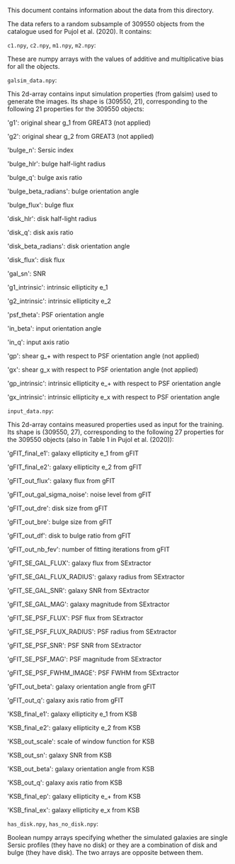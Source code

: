 This document contains information about the data from this directory.

The data refers to a random subsample of 309550 objects from the catalogue used
for Pujol et al. (2020). It contains:

`c1.npy`, `c2.npy`, `m1.npy`, `m2.npy`:

These are numpy arrays with the values of additive and multiplicative bias for
all the objects.

`galsim_data.npy`:

This 2d-array contains input simulation properties (from galsim) used to
generate the images. Its shape is (309550, 21), corresponding to the following
21 properties for the 309550 objects:

'g1': original shear g_1 from GREAT3 (not applied)

'g2': original shear g_2 from GREAT3 (not applied)

'bulge_n': Sersic index

'bulge_hlr': bulge half-light radius

'bulge_q': bulge axis ratio

'bulge_beta_radians': bulge orientation angle

'bulge_flux': bulge flux

'disk_hlr': disk half-light radius

'disk_q': disk axis ratio

'disk_beta_radians': disk orientation angle

'disk_flux': disk flux

'gal_sn': SNR

'g1_intrinsic': intrinsic ellipticity e_1

'g2_intrinsic': intrinsic ellipticity e_2

'psf_theta': PSF orientation angle

'in_beta': input orientation angle

'in_q': input axis ratio


'gp': shear g_+ with respect to PSF orientation angle (not applied)

'gx': shear g_x with respect to PSF orientation angle (not applied)

'gp_intrinsic': intrinsic ellipticity e_+ with respect to PSF orientation angle

'gx_intrinsic': intrinsic ellipticity e_x with respect to PSF orientation angle

`input_data.npy`:

This 2d-array contains measured properties used as input for the training.
Its shape is (309550, 27), corresponding to the following 27 properties
for the 309550 objects (also in Table 1 in Pujol et al. (2020)):

'gFIT_final_e1': galaxy ellipticity e_1 from gFIT

'gFIT_final_e2': galaxy ellipticity e_2 from gFIT

'gFIT_out_flux': galaxy flux from gFIT

'gFIT_out_gal_sigma_noise': noise level from gFIT

'gFIT_out_dre': disk size from gFIT

'gFIT_out_bre': bulge size from gFIT

'gFIT_out_df': disk to bulge ratio from gFIT

'gFIT_out_nb_fev': number of fitting iterations from gFIT

'gFIT_SE_GAL_FLUX': galaxy flux from SExtractor

'gFIT_SE_GAL_FLUX_RADIUS': galaxy radius from SExtractor

'gFIT_SE_GAL_SNR': galaxy SNR from SExtractor

'gFIT_SE_GAL_MAG': galaxy magnitude from SExtractor

'gFIT_SE_PSF_FLUX': PSF flux from SExtractor

'gFIT_SE_PSF_FLUX_RADIUS': PSF radius from SExtractor

'gFIT_SE_PSF_SNR': PSF SNR from SExtractor

'gFIT_SE_PSF_MAG': PSF magnitude from SExtractor

'gFIT_SE_PSF_FWHM_IMAGE': PSF FWHM from SExtractor

'gFIT_out_beta': galaxy orientation angle from gFIT

'gFIT_out_q': galaxy axis ratio from gFIT

'KSB_final_e1': galaxy ellipticity e_1 from KSB

'KSB_final_e2': galaxy ellipticity e_2 from KSB

'KSB_out_scale': scale of window function for KSB

'KSB_out_sn': galaxy SNR from KSB

'KSB_out_beta': galaxy orientation angle from KSB

'KSB_out_q': galaxy axis ratio from KSB

'KSB_final_ep': galaxy ellipticity e_+ from KSB

'KSB_final_ex': galaxy ellipticity e_x from KSB

`has_disk.npy`, `has_no_disk.npy`:

Boolean numpy arrays specifying whether the simulated galaxies are single Sersic
profiles (they have no disk) or they are a combination of disk and bulge (they
have disk). The two arrays are opposite between them.
